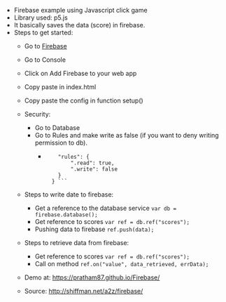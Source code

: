 * Firebase example using Javascript click game
* Library used: p5.js
* It basically saves the data (score) in firebase.
* Steps to get started:
  * Go to [Firebase](https://console.firebase.google.com)
  * Go to Console
  * Click on Add Firebase to your web app
  * Copy paste <script src="https://www.gstatic.com/firebasejs/3.6.5/firebase.js"></script> in index.html
  * Copy paste the config in function setup()
  
  * Security:
    * Go to Database 
    * Go to Rules and make write as false (if you want to deny writing permission to db).
      *  ```{
             "rules": {
                 ".read": true,
                 ".write": false
             }
           } ```
  
  * Steps to write date to firebase:
    * Get a reference to the database service ```var db = firebase.database();```
    * Get reference to scores ```var ref = db.ref("scores");```
    * Pushing data to firebase ```ref.push(data);```
  
  * Steps to retrieve data from firebase:
    * Get reference to scores ```var ref = db.ref("scores");```
    * Call on method ```ref.on("value", data_retrieved, errData);```
  
  * Demo at: https://pratham87.github.io/Firebase/
  
  * Source: http://shiffman.net/a2z/firebase/
